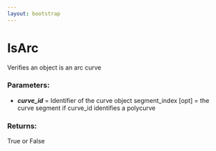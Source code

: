 ```yaml
---
layout: bootstrap
---
```


# IsArc

Verifies an object is an arc curve
          

### Parameters:

- ***curve_id*** = Identifier of the curve object
segment_index [opt] = the curve segment if curve_id identifies a polycurve
        

### Returns:


True or False
        


